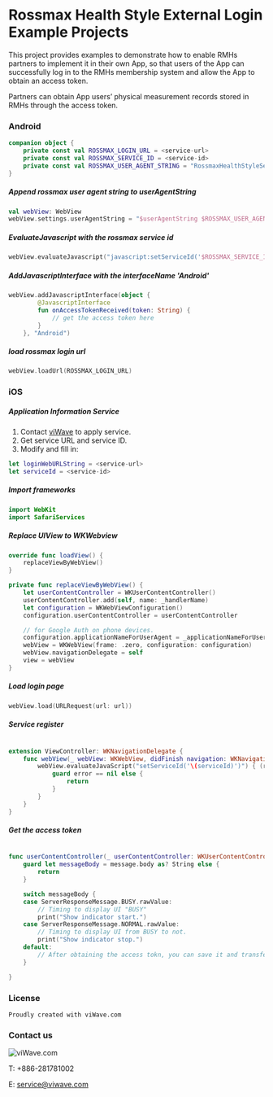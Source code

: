 # Rossmax Health Style External Login Example Projects

This project provides examples to demonstrate how to enable RMHs partners to implement it in their own App, so that users of the App can successfully log in to the RMHs membership system and allow the App to obtain an access token. 

Partners can obtain App users’ physical measurement records stored in RMHs through the access token.

### Android

``` kotlin
companion object {
    private const val ROSSMAX_LOGIN_URL = <service-url>
    private const val ROSSMAX_SERVICE_ID = <service-id>
    private const val ROSSMAX_USER_AGENT_STRING = "RossmaxHealthStyleService Android"
}
```
##### Append rossmax user agent string to userAgentString
``` kotlin
val webView: WebView
webView.settings.userAgentString = "$userAgentString $ROSSMAX_USER_AGENT_STRING"
```
##### EvaluateJavascript with the rossmax service id
``` kotlin
webView.evaluateJavascript("javascript:setServiceId('$ROSSMAX_SERVICE_ID')") {}
```
##### AddJavascriptInterface with the interfaceName 'Android'
``` kotlin
webView.addJavascriptInterface(object {
        @JavascriptInterface
        fun onAccessTokenReceived(token: String) {
			// get the access token here
        }
    }, "Android")
```
##### load rossmax login url
``` kotlin
webView.loadUrl(ROSSMAX_LOGIN_URL)
```

### iOS

##### Application Information Service

1. Contact [viWave](https://www.viwaveulife.com) to apply service.
2. Get service URL and service ID.
3. Modify and fill in:

```swift
let loginWebURLString = <service-url>
let serviceId = <service-id>
```


##### Import frameworks

```swift
import WebKit
import SafariServices
```


##### Replace UIView to WKWebview

```swift
override func loadView() {
    replaceViewByWebView()
}

private func replaceViewByWebView() {
    let userContentController = WKUserContentController()
    userContentController.add(self, name: _handlerName)
    let configuration = WKWebViewConfiguration()
    configuration.userContentController = userContentController

    // for Google Auth on phone devices.
    configuration.applicationNameForUserAgent = _applicationNameForUserAgent
    webView = WKWebView(frame: .zero, configuration: configuration)
    webView.navigationDelegate = self
    view = webView
}
```


##### Load login page

```swift
webView.load(URLRequest(url: url))
```


##### Service register

```swift

extension ViewController: WKNavigationDelegate {
    func webView(_ webView: WKWebView, didFinish navigation: WKNavigation!) {
        webView.evaluateJavaScript("setServiceId('\(serviceId)')") { (response, error) in
            guard error == nil else {
                return
            }
        }
    }
}

```


##### Get the access token

```swift

func userContentController(_ userContentController: WKUserContentController, didReceive message: WKScriptMessage) {
    guard let messageBody = message.body as? String else {
        return
    }

    switch messageBody {
    case ServerResponseMessage.BUSY.rawValue:
        // Timing to display UI "BUSY"
        print("Show indicator start.")
    case ServerResponseMessage.NORMAL.rawValue:
        // Timing to display UI from BUSY to not.
        print("Show indicator stop.")
    default:
        // After obtaining the access tokn, you can save it and transfer to another view.
    }

}

```


### License

```
Proudly created with viWave.com
```

### Contact us

![viWave.com](https://static.wixstatic.com/media/6b2605_f248ecb6e06543f793aa4cde1291c81d~mv2.png/v1/fill/w_520,h_148,al_c,lg_1/logo_5.png)

T: +886-281781002

E: service@viwave.com
